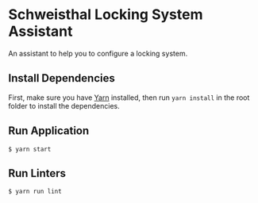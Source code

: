 # Schweisthal Locking System Assistant

An assistant to help you to configure a locking system.

## Install Dependencies

First, make sure you have [Yarn](https://yarnpkg.com/en/) installed, then run
`yarn install` in the root folder to install the dependencies.

## Run Application

```
$ yarn start
```

## Run Linters

```
$ yarn run lint
```
